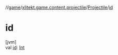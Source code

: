 //[game](../../../index.md)/[xlitekt.game.content.projectile](../index.md)/[Projectile](index.md)/[id](id.md)

# id

[jvm]\
val [id](id.md): [Int](https://kotlinlang.org/api/latest/jvm/stdlib/kotlin/-int/index.html)
